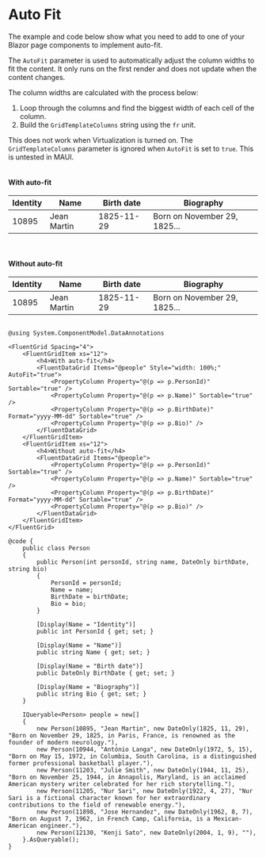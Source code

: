 # Auto Fit

The example and code below show what you need to add to one of your Blazor page components to implement auto-fit.

The `AutoFit` parameter is used to automatically adjust the column widths to fit the content. It only runs on the first render and does not update when the content changes.

The column widths are calculated with the process below:

1.  Loop through the columns and find the biggest width of each cell of the column.
2.  Build the `GridTemplateColumns` string using the `fr` unit.

This does not work when Virtualization is turned on. The `GridTemplateColumns` parameter is ignored when `AutoFit` is set to `true`. This is untested in MAUI.

<div style="display: flex; flex-direction: column; gap: 1rem;">
    <div>
        <h4>With auto-fit</h4>
        <!-- Placeholder for DataGrid with auto-fit -->
        <table style="width: 100%; table-layout: auto;">
            <thead><tr><th>Identity</th><th>Name</th><th>Birth date</th><th>Biography</th></tr></thead>
            <tbody><tr><td>10895</td><td>Jean Martin</td><td>1825-11-29</td><td>Born on November 29, 1825...</td></tr></tbody>
        </table>
    </div>
    <div>
        <h4>Without auto-fit</h4>
        <!-- Placeholder for DataGrid without auto-fit -->
        <table style="width: 100%; table-layout: fixed;">
            <thead><tr><th>Identity</th><th>Name</th><th>Birth date</th><th>Biography</th></tr></thead>
            <tbody><tr><td>10895</td><td>Jean Martin</td><td>1825-11-29</td><td>Born on November 29, 1825...</td></tr></tbody>
        </table>
    </div>
</div>

```razor
@using System.ComponentModel.DataAnnotations

<FluentGrid Spacing="4">
    <FluentGridItem xs="12">
        <h4>With auto-fit</h4>
        <FluentDataGrid Items="@people" Style="width: 100%;" AutoFit="true">
            <PropertyColumn Property="@(p => p.PersonId)" Sortable="true" />
            <PropertyColumn Property="@(p => p.Name)" Sortable="true" />
            <PropertyColumn Property="@(p => p.BirthDate)" Format="yyyy-MM-dd" Sortable="true" />
            <PropertyColumn Property="@(p => p.Bio)" />
        </FluentDataGrid>
    </FluentGridItem>
    <FluentGridItem xs="12">
        <h4>Without auto-fit</h4>
        <FluentDataGrid Items="@people">
            <PropertyColumn Property="@(p => p.PersonId)" Sortable="true" />
            <PropertyColumn Property="@(p => p.Name)" Sortable="true" />
            <PropertyColumn Property="@(p => p.BirthDate)" Format="yyyy-MM-dd" Sortable="true" />
            <PropertyColumn Property="@(p => p.Bio)" />
        </FluentDataGrid>
    </FluentGridItem>
</FluentGrid>

@code {
    public class Person
    {
        public Person(int personId, string name, DateOnly birthDate, string bio)
        {
            PersonId = personId;
            Name = name;
            BirthDate = birthDate;
            Bio = bio;
        }

        [Display(Name = "Identity")]
        public int PersonId { get; set; }

        [Display(Name = "Name")]
        public string Name { get; set; }

        [Display(Name = "Birth date")]
        public DateOnly BirthDate { get; set; }

        [Display(Name = "Biography")]
        public string Bio { get; set; }
    }

    IQueryable<Person> people = new[]
    {
        new Person(10895, "Jean Martin", new DateOnly(1825, 11, 29), "Born on November 29, 1825, in Paris, France, is renowned as the founder of modern neurology."),
        new Person(10944, "António Langa", new DateOnly(1972, 5, 15), "Born on May 15, 1972, in Columbia, South Carolina, is a distinguished former professional basketball player."),
        new Person(11203, "Julie Smith", new DateOnly(1944, 11, 25), "Born on November 25, 1944, in Annapolis, Maryland, is an acclaimed American mystery writer celebrated for her rich storytelling."),
        new Person(11205, "Nur Sari", new DateOnly(1922, 4, 27), "Nur Sari is a fictional character known for her extraordinary contributions to the field of renewable energy."),
        new Person(11898, "Jose Hernandez", new DateOnly(1962, 8, 7), "Born on August 7, 1962, in French Camp, California, is a Mexican-American engineer."),
        new Person(12130, "Kenji Sato", new DateOnly(2004, 1, 9), ""),
    }.AsQueryable();
}
```